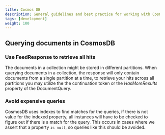 ```yaml
---
title: Cosmos DB
description: General guidelines and best practice for working with Cosmos DB
tags: [development]
weight: 100
---
```


## Querying documents in CosmosDB

### Use FeedResponse to retrieve all hits

The documents in a collection might be stored in different partitions. 
When querying documents in a collection, the response will only contain documents from a single partition at a time, 
to retrieve your hits across all partitions you may utilize the the continuation token or the _HasMoreResults_ property of the DocumentQuery.



### Avoid expensive queries

CosmosDB uses indexes to find matches for the queries, 
if there is not value for the indexed property, all instances will have to be checked to figure out if there is a match for the query. 
This occurs in cases where we assert that a property `is null`, so queries like this should be avoided. 



